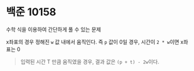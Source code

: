# 백준 10158

수학 식을 이용하여 간단하게 풀 수 있는 문제

x좌표의 경우 정해진 `w` 값 내에서 움직인다. 즉 `p` 값이 0일 경우, 시간이 `2 * w`이면 x좌표는 0

> 입력된 시간 T 만큼 움직였을 경우, 결과 값은 `(p + t) - 2w`이다.
